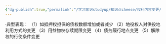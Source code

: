 ```yaml
---
{"dg-publish":true,"permalink":"/学习笔记studyup/知识点cheese/权利内容变更/","dgPassFrontmatter":true,"noteIcon":"","created":"2024-07-14T09:58:05.405+08:00","updated":"2024-09-11T12:17:07.777+08:00"}
---
```


·典型表现：
（1）如抵押权担保的债权数额增加或者减少
（2）地役权人对供役地利用方式的变更
（3）用益物权存续期限变更
（4）债务履行地点变更
（5）解除权的行使条件变更